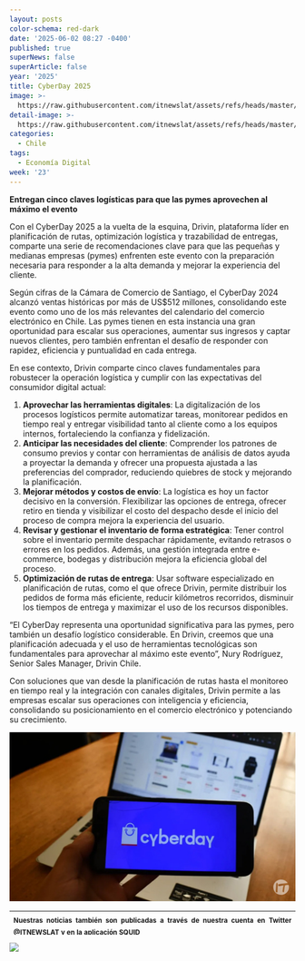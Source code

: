 ```yaml
---
layout: posts
color-schema: red-dark
date: '2025-06-02 08:27 -0400'
published: true
superNews: false
superArticle: false
year: '2025'
title: CyberDay 2025
image: >-
  https://raw.githubusercontent.com/itnewslat/assets/refs/heads/master/img/540x320/Cyberday-p.jpg
detail-image: >-
  https://raw.githubusercontent.com/itnewslat/assets/refs/heads/master/img/1024x680/Cyberday-g.jpg
categories:
  - Chile
tags:
  - Economía Digital
week: '23'
---
```

**Entregan cinco claves logísticas para que las pymes aprovechen al máximo el evento**

Con el CyberDay 2025 a la vuelta de la esquina, Drivin, plataforma líder en planificación de rutas, optimización logística y trazabilidad de entregas, comparte una serie de recomendaciones clave para que las pequeñas y medianas empresas (pymes) enfrenten este evento con la preparación necesaria para responder a la alta demanda y mejorar la experiencia del cliente.

Según cifras de la Cámara de Comercio de Santiago, el CyberDay 2024 alcanzó ventas históricas por más de US$512 millones, consolidando este evento como uno de los más relevantes del calendario del comercio electrónico en Chile. Las pymes tienen en esta instancia una gran oportunidad para escalar sus operaciones, aumentar sus ingresos y captar nuevos clientes, pero también enfrentan el desafío de responder con rapidez, eficiencia y puntualidad en cada entrega.

En ese contexto, Drivin comparte cinco claves fundamentales para robustecer la operación logística y cumplir con las expectativas del consumidor digital actual:

1.	**Aprovechar las herramientas digitales**: La digitalización de los procesos logísticos permite automatizar tareas, monitorear pedidos en tiempo real y entregar visibilidad tanto al cliente como a los equipos internos, fortaleciendo la confianza y fidelización.
2.	**Anticipar las necesidades del cliente**: Comprender los patrones de consumo previos y contar con herramientas de análisis de datos ayuda a proyectar la demanda y ofrecer una propuesta ajustada a las preferencias del comprador, reduciendo quiebres de stock y mejorando la planificación.
3.	**Mejorar métodos y costos de envío**: La logística es hoy un factor decisivo en la conversión. Flexibilizar las opciones de entrega, ofrecer retiro en tienda y visibilizar el costo del despacho desde el inicio del proceso de compra mejora la experiencia del usuario.
4.	**Revisar y gestionar el inventario de forma estratégica**: Tener control sobre el inventario permite despachar rápidamente, evitando retrasos o errores en los pedidos. Además, una gestión integrada entre e-commerce, bodegas y distribución mejora la eficiencia global del proceso.
5.	**Optimización de rutas de entrega**: Usar software especializado en planificación de rutas, como el que ofrece Drivin, permite distribuir los pedidos de forma más eficiente, reducir kilómetros recorridos, disminuir los tiempos de entrega y maximizar el uso de los recursos disponibles.

“El CyberDay representa una oportunidad significativa para las pymes, pero también un desafío logístico considerable. En Drivin, creemos que una planificación adecuada y el uso de herramientas tecnológicas son fundamentales para aprovechar al máximo este evento”, Nury Rodríguez, Senior Sales Manager, Drivin Chile.

Con soluciones que van desde la planificación de rutas hasta el monitoreo en tiempo real y la integración con canales digitales, Drivin permite a las empresas escalar sus operaciones con inteligencia y eficiencia, consolidando su posicionamiento en el comercio electrónico y potenciando su crecimiento.

![](https://raw.githubusercontent.com/itnewslat/assets/refs/heads/master/img/540x320/Cyberday-p.jpg)

<table style="height: 42px;" width="569">
<tbody>
<tr>
<td style="text-align: justify;"><sub><strong>Nuestras noticias también son publicadas a través de nuestra cuenta en Twitter <a href="https://twitter.com/itnewslat?lang=es">@ITNEWSLAT</a> y en la aplicación <a href="https://squidapp.co/en/">SQUID</a></strong></sub></td>
</tr>
</tbody>
</table>

<img src="https://tracker.metricool.com/c3po.jpg?hash=56f88a41e39ab42c063cc51676587a04"/>